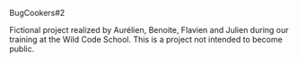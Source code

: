 BugCookers#2

Fictional project realized by Aurélien, Benoite, Flavien and Julien during our training at the Wild Code School.
This is a project not intended to become public.
